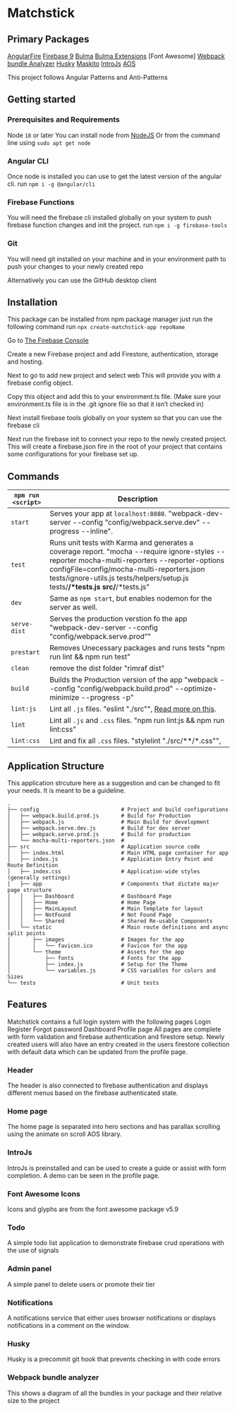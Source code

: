 # Matchstick

## Primary Packages
[AngularFire]()
[Firebase 9]()
[Bulma]()
[Bulma Extensions]() 
[Font Awesome]
[Webpack bundle Analyzer]()
[Husky]()
[Maskito]()
[IntroJs]()
[AOS]()

This project follows Angular Patterns and Anti-Patterns 

## Getting started 
### Prerequisites and Requirements
Node `18` or later 
You can install node from [NodeJS](https:nodejs.org)
Or from the command line using 
`sudo apt get node`

### Angular CLI 
Once node is installed you can use to get the latest version of the angular cli.
run ```npm i -g @angular/cli```

### Firebase Functions
You will need the firebase cli installed globally on your system to push firebase function changes and init the project.
run ```npm i -g firebase-tools```

### Git 
You will need git installed on your machine and in your environment path to push your changes to your newly created repo 

Alternatively you can use the GitHub desktop client 

## Installation 
This package can be installed from npm package manager just run the following command 
run ```npx create-matchstick-app repoName ```

Go to [The Firebase Console](https://console.firebase.google.com)

Create a new Firebase project and add Firestore, authentication, storage and hosting. 

Next to go to add new project and select web 
This will provide you with a firebase config object. 

Copy this object and add this to your environment.ts file. (Make sure your environment.ts file is in the .git ignore file so that it isn’t checked in) 

Next install firebase tools globally on your system so that you can use the firebase cli

Next run the firebase init to connect your repo to the newly created project. 
This will create a firebase.json fire in the root of your project that contains some configurations for your firebase set up. 

## Commands

|`npm run <script>`|Description|
|------------------|-----------|
|`start`|Serves your app at `localhost:8080`. "webpack-dev-server --config \"config/webpack.serve.dev\" --progress --inline".|
|`test`|Runs unit tests with Karma and generates a coverage report. "mocha --require ignore-styles --reporter mocha-multi-reporters --reporter-options configFile=config/mocha-multi-reporters.json tests/ignore-utils.js tests/helpers/setup.js tests/**/*tests.js src/**/*tests.js"|
|`dev`|Same as `npm start`, but enables nodemon for the server as well.|
|`serve-dist`|Serves the production verstion fo the app "webpack-dev-server --config \"config/webpack.serve.prod\""|
|`prestart`|Removes Unecessary packages and runs tests "npm run lint && npm run test"|
|`clean`|remove the dist folder "rimraf dist"|
|`build`|Builds the Production version of the app "webpack --config \"config/webpack.build.prod\" --optimize-minimize --progress -p"|
|`lint:js`|Lint all `.js` files. "eslint \"./src\"", [Read more on this](http://eslint.org/docs/user-guide/command-line-interface.html#fix). |
|`lint`|Lint all `.js` and `.css` files. "npm run lint:js && npm run lint:css" |
|`lint:css`|Lint and fix all `.css` files. "stylelint \"./src/**/*.css\"", |

## Application Structure

This application strcuture here as a suggestion and can be changed to fit your needs. It is meant to be a guideline.

```
.
├── config                          # Project and build configurations
│   ├── webpack.build.prod.js       # Build for Production
│   ├── webpack.js                  # Main Build for development
│   ├── webpack.serve.dev.js        # Build for dev server
│   ├── webpack.serve.prod.js       # Build for production
│   └── mocha-multi-reporters.json  # 
├── src                             # Application source code
│   ├── index.html                  # Main HTML page container for app
│   ├── index.js                    # Application Entry Point and Route Definition
│   ├── index.css                   # Application-wide styles (generally settings)
│   ├── app                         # Components that dictate major page structure
│   │   ├── Dashboard               # Dashboard Page
│   │   ├── Home                    # Home Page
│   │   ├── MainLayout              # Main Template for layout
│   │   ├── NotFound                # Not Found Page
│   │   └── Shared                  # Shared Re-usable Components
│   └── static                      # Main route definitions and async split points
│       ├── images                  # Images for the app
│       │   └── favicon.ico         # Favicon for the app
│       └── theme                   # Assets for the app
│           ├── fonts               # Fonts for the app
│           ├── index.js            # Setup for the Theme
│           └── variables.js        # CSS variables for colors and Sizes
└── tests                           # Unit tests
```

## Features
Matchstick contains a full login system with the following pages 
Login 
Register 
Forgot password 
Dashboard
Profile page
All pages are complete with form validation and firebase authentication and firestore setup. 
Newly created users will also have an entry created in the users firestore collection with default data which can be updated from the profile page. 

### Header
The header is also connected to firebase authentication and displays different menus based on the firebase authenticated state. 

### Home page 
The home page is separated into hero sections and has parallax scrolling using the animate on scroll AOS library. 

### IntroJs 
IntroJs is preinstalled and can be used to create a guide or assist with form completion. A demo can be seen in the profile page. 

### Font Awesome Icons
Icons and glyphs are from the font awesome package v5.9 

### Todo 
A simple todo list application to demonstrate firebase crud operations with the use of signals 

### Admin panel 
A simple panel to delete users or promote their tier

### Notifications 
A notifications service that either uses browser notifications or displays notifications in a comment on the window. 

### Husky
Husky is a precommit git hook that prevents checking in with code errors 

### Webpack bundle analyzer 
This shows a diagram of all the bundles in your package and their relative size to the project 

